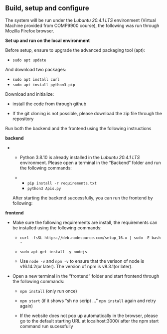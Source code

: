 ## **Build, setup and configure** 

The system will be run under the *Lubuntu 20.4.1 LTS* environment (Virtual Machine provided from COMP9900 course), the following was run through Mozilla Firefox browser. 

**Set up and run on the local environment**

Before setup, ensure to upgrade the advanced packaging tool (apt):	

- `sudo apt update`

And download two packages:   

- `sudo apt install curl`
- `sudo apt install python3-pip`

Download and initialize: 

* install the code from through github

- If the git cloning is not possible, please download the zip file through the repository 

Run both the backend and the frontend using the following instructions

**backend**

- - Python 3.8.10 is already installed in the *Lubuntu 20.4.1 LTS* environment. Please open a terminal in the “Backend” folder and run the following commands:

  - - `pip install -r requirements.txt`
    - `python3 Apis.py` 

  After starting the backend successfully, you can run the frontend by following:

**frontend**

* Make sure the following requirements are install, the requirements can be installed using the following commands:

  * `curl -fsSL https://deb.nodesource.com/setup_16.x | sudo -E bash -`

  - `sudo apt-get install -y nodejs`

  - Use `node -v` and `npm -v` to ensure that the verison of node is v16.14.2(or later). The version of npm is v8.3.1(or later).

- Open a new terminal in the “frontend” folder and start frontend through the following commands: 

  * `npm install`  (only run once)

  - `npm start` (if it shows “sh no script …” `npm install` again and retry again)

  - If the website does not pop up automatically in the browser, please go to the default starting URL at localhost:3000/ after the npm start command run sucessfully


